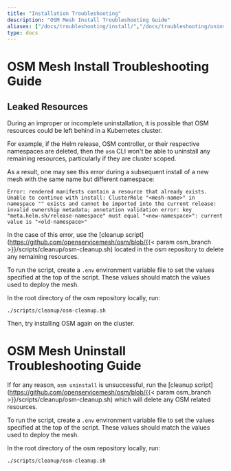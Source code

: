 ```yaml
---
title: "Installation Troubleshooting"
description: "OSM Mesh Install Troubleshooting Guide"
aliases: ["/docs/troubleshooting/install/","/docs/troubleshooting/uninstall"]
type: docs
---
```


# OSM Mesh Install Troubleshooting Guide

## Leaked Resources

During an improper or incomplete uninstallation, it is possible that OSM resources could be left behind in a Kubernetes cluster.

For example, if the Helm release, OSM controller, or their respective namespaces are deleted, then the `osm` CLI won't be able to uninstall any remaining resources, particularly if they are cluster scoped.

As a result, one may see this error during a subsequent install of a new mesh with the same name but different namespace:

```console
Error: rendered manifests contain a resource that already exists. Unable to continue with install: ClusterRole "<mesh-name>" in namespace "" exists and cannot be imported into the current release: invalid ownership metadata; annotation validation error: key "meta.helm.sh/release-namespace" must equal "<new-namespace>": current value is "<old-namespace>"
```

In the case of this error, use the [cleanup script](https://github.com/openservicemesh/osm/blob/{{< param osm_branch >}}/scripts/cleanup/osm-cleanup.sh) located in the osm repository to delete any remaining resources.

To run the script, create a `.env` environment variable file to set the values specified at the top of the script. These values should match the values used to deploy the mesh.

In the root directory of the osm repository locally, run:

```console
./scripts/cleanup/osm-cleanup.sh
```

Then, try installing OSM again on the cluster.

# OSM Mesh Uninstall Troubleshooting Guide

If for any reason, `osm uninstall` is unsuccessful, run the [cleanup script](https://github.com/openservicemesh/osm/blob/{{< param osm_branch >}}/scripts/cleanup/osm-cleanup.sh) which will delete any OSM related resources.

To run the script, create a `.env` environment variable file to set the values specified at the top of the script. These values should match the values used to deploy the mesh.

In the root directory of the osm repository locally, run:

```console
./scripts/cleanup/osm-cleanup.sh
```

